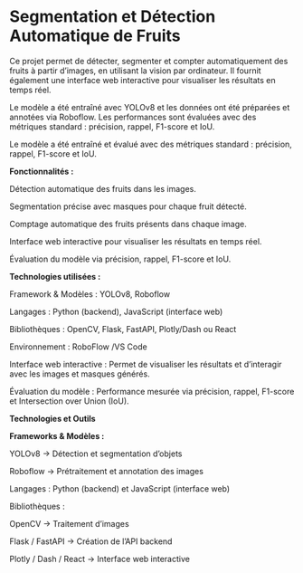# Segmentation et Détection Automatique de Fruits
 
Ce projet permet de détecter, segmenter et compter automatiquement des fruits à partir d’images, en utilisant la vision par ordinateur. Il fournit également une interface web interactive pour visualiser les résultats en temps réel.

Le modèle a été entraîné avec YOLOv8 et les données ont été préparées et annotées via Roboflow. Les performances sont évaluées avec des métriques standard : précision, rappel, F1-score et IoU.

Le modèle a été entraîné et évalué avec des métriques standard : précision, rappel, F1-score et IoU.


**Fonctionnalités :**

Détection automatique des fruits dans les images.

Segmentation précise avec masques pour chaque fruit détecté.

Comptage automatique des fruits présents dans chaque image.

Interface web interactive pour visualiser les résultats en temps réel.

Évaluation du modèle via précision, rappel, F1-score et IoU.

**Technologies utilisées :**

Framework & Modèles : YOLOv8, Roboflow

Langages : Python (backend), JavaScript (interface web)

Bibliothèques : OpenCV, Flask, FastAPI, Plotly/Dash ou React

Environnement : RoboFlow /VS Code

Interface web interactive : Permet de visualiser les résultats et d’interagir avec les images et masques générés.

Évaluation du modèle : Performance mesurée via précision, rappel, F1-score et Intersection over Union (IoU).

**Technologies et Outils**

**Frameworks & Modèles :**

YOLOv8 → Détection et segmentation d’objets

Roboflow → Prétraitement et annotation des images

Langages : Python (backend) et JavaScript (interface web)

Bibliothèques :

OpenCV → Traitement d’images

Flask / FastAPI → Création de l’API backend

Plotly / Dash / React → Interface web interactive

 
